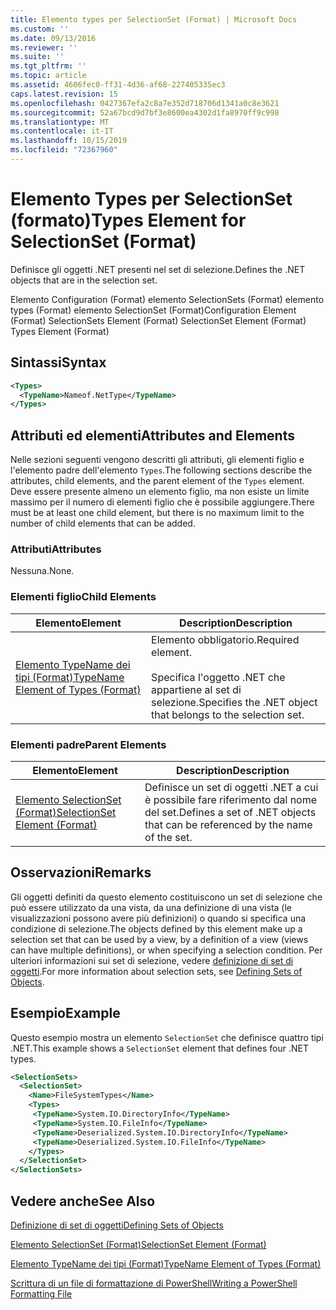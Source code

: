 ```yaml
---
title: Elemento types per SelectionSet (Format) | Microsoft Docs
ms.custom: ''
ms.date: 09/13/2016
ms.reviewer: ''
ms.suite: ''
ms.tgt_pltfrm: ''
ms.topic: article
ms.assetid: 4606fec0-ff31-4d36-af68-227405335ec3
caps.latest.revision: 15
ms.openlocfilehash: 0427367efa2c8a7e352d718706d1341a0c8e3621
ms.sourcegitcommit: 52a67bcd9d7bf3e8600ea4302d1fa8970ff9c998
ms.translationtype: MT
ms.contentlocale: it-IT
ms.lasthandoff: 10/15/2019
ms.locfileid: "72367960"
---
```

# <a name="types-element-for-selectionset-format"></a><span data-ttu-id="e6964-102">Elemento Types per SelectionSet (formato)</span><span class="sxs-lookup"><span data-stu-id="e6964-102">Types Element for SelectionSet (Format)</span></span>

<span data-ttu-id="e6964-103">Definisce gli oggetti .NET presenti nel set di selezione.</span><span class="sxs-lookup"><span data-stu-id="e6964-103">Defines the .NET objects that are in the selection set.</span></span>

<span data-ttu-id="e6964-104">Elemento Configuration (Format) elemento SelectionSets (Format) elemento types (Format) elemento SelectionSet (Format)</span><span class="sxs-lookup"><span data-stu-id="e6964-104">Configuration Element (Format) SelectionSets Element (Format) SelectionSet Element (Format) Types Element (Format)</span></span>

## <a name="syntax"></a><span data-ttu-id="e6964-105">Sintassi</span><span class="sxs-lookup"><span data-stu-id="e6964-105">Syntax</span></span>

```xml
<Types>
  <TypeName>Nameof.NetType</TypeName>
</Types>

```

## <a name="attributes-and-elements"></a><span data-ttu-id="e6964-106">Attributi ed elementi</span><span class="sxs-lookup"><span data-stu-id="e6964-106">Attributes and Elements</span></span>

<span data-ttu-id="e6964-107">Nelle sezioni seguenti vengono descritti gli attributi, gli elementi figlio e l'elemento padre dell'elemento `Types`.</span><span class="sxs-lookup"><span data-stu-id="e6964-107">The following sections describe the attributes, child elements, and the parent element of the `Types` element.</span></span> <span data-ttu-id="e6964-108">Deve essere presente almeno un elemento figlio, ma non esiste un limite massimo per il numero di elementi figlio che è possibile aggiungere.</span><span class="sxs-lookup"><span data-stu-id="e6964-108">There must be at least one child element, but there is no maximum limit to the number of child elements that can be added.</span></span>

### <a name="attributes"></a><span data-ttu-id="e6964-109">Attributi</span><span class="sxs-lookup"><span data-stu-id="e6964-109">Attributes</span></span>

<span data-ttu-id="e6964-110">Nessuna.</span><span class="sxs-lookup"><span data-stu-id="e6964-110">None.</span></span>

### <a name="child-elements"></a><span data-ttu-id="e6964-111">Elementi figlio</span><span class="sxs-lookup"><span data-stu-id="e6964-111">Child Elements</span></span>

|<span data-ttu-id="e6964-112">Elemento</span><span class="sxs-lookup"><span data-stu-id="e6964-112">Element</span></span>|<span data-ttu-id="e6964-113">Description</span><span class="sxs-lookup"><span data-stu-id="e6964-113">Description</span></span>|
|-------------|-----------------|
|[<span data-ttu-id="e6964-114">Elemento TypeName dei tipi (Format)</span><span class="sxs-lookup"><span data-stu-id="e6964-114">TypeName Element of Types (Format)</span></span>](./typename-element-for-types-format.md)|<span data-ttu-id="e6964-115">Elemento obbligatorio.</span><span class="sxs-lookup"><span data-stu-id="e6964-115">Required element.</span></span><br /><br /> <span data-ttu-id="e6964-116">Specifica l'oggetto .NET che appartiene al set di selezione.</span><span class="sxs-lookup"><span data-stu-id="e6964-116">Specifies the .NET object that belongs to the selection set.</span></span>|

### <a name="parent-elements"></a><span data-ttu-id="e6964-117">Elementi padre</span><span class="sxs-lookup"><span data-stu-id="e6964-117">Parent Elements</span></span>

|<span data-ttu-id="e6964-118">Elemento</span><span class="sxs-lookup"><span data-stu-id="e6964-118">Element</span></span>|<span data-ttu-id="e6964-119">Description</span><span class="sxs-lookup"><span data-stu-id="e6964-119">Description</span></span>|
|-------------|-----------------|
|[<span data-ttu-id="e6964-120">Elemento SelectionSet (Format)</span><span class="sxs-lookup"><span data-stu-id="e6964-120">SelectionSet Element (Format)</span></span>](./selectionset-element-format.md)|<span data-ttu-id="e6964-121">Definisce un set di oggetti .NET a cui è possibile fare riferimento dal nome del set.</span><span class="sxs-lookup"><span data-stu-id="e6964-121">Defines a set of .NET objects that can be referenced by the name of the set.</span></span>|

## <a name="remarks"></a><span data-ttu-id="e6964-122">Osservazioni</span><span class="sxs-lookup"><span data-stu-id="e6964-122">Remarks</span></span>

<span data-ttu-id="e6964-123">Gli oggetti definiti da questo elemento costituiscono un set di selezione che può essere utilizzato da una vista, da una definizione di una vista (le visualizzazioni possono avere più definizioni) o quando si specifica una condizione di selezione.</span><span class="sxs-lookup"><span data-stu-id="e6964-123">The objects defined by this element make up a selection set that can be used by a view, by a definition of a view (views can have multiple definitions), or when specifying a selection condition.</span></span>  <span data-ttu-id="e6964-124">Per ulteriori informazioni sui set di selezione, vedere [definizione di set di oggetti](./defining-selection-sets.md).</span><span class="sxs-lookup"><span data-stu-id="e6964-124">For more information about selection sets, see [Defining Sets of Objects](./defining-selection-sets.md).</span></span>

## <a name="example"></a><span data-ttu-id="e6964-125">Esempio</span><span class="sxs-lookup"><span data-stu-id="e6964-125">Example</span></span>

<span data-ttu-id="e6964-126">Questo esempio mostra un elemento `SelectionSet` che definisce quattro tipi .NET.</span><span class="sxs-lookup"><span data-stu-id="e6964-126">This example shows a `SelectionSet` element that defines four .NET types.</span></span>

```xml
<SelectionSets>
  <SelectionSet>
    <Name>FileSystemTypes</Name>
    <Types>
     <TypeName>System.IO.DirectoryInfo</TypeName>
     <TypeName>System.IO.FileInfo</TypeName>
     <TypeName>Deserialized.System.IO.DirectoryInfo</TypeName>
     <TypeName>Deserialized.System.IO.FileInfo</TypeName>
    </Types>
  </SelectionSet>
</SelectionSets>
```

## <a name="see-also"></a><span data-ttu-id="e6964-127">Vedere anche</span><span class="sxs-lookup"><span data-stu-id="e6964-127">See Also</span></span>

[<span data-ttu-id="e6964-128">Definizione di set di oggetti</span><span class="sxs-lookup"><span data-stu-id="e6964-128">Defining Sets of Objects</span></span>](./defining-selection-sets.md)

[<span data-ttu-id="e6964-129">Elemento SelectionSet (Format)</span><span class="sxs-lookup"><span data-stu-id="e6964-129">SelectionSet Element (Format)</span></span>](./selectionset-element-format.md)

[<span data-ttu-id="e6964-130">Elemento TypeName dei tipi (Format)</span><span class="sxs-lookup"><span data-stu-id="e6964-130">TypeName Element of Types (Format)</span></span>](./typename-element-for-types-format.md)

[<span data-ttu-id="e6964-131">Scrittura di un file di formattazione di PowerShell</span><span class="sxs-lookup"><span data-stu-id="e6964-131">Writing a PowerShell Formatting File</span></span>](./writing-a-powershell-formatting-file.md)
